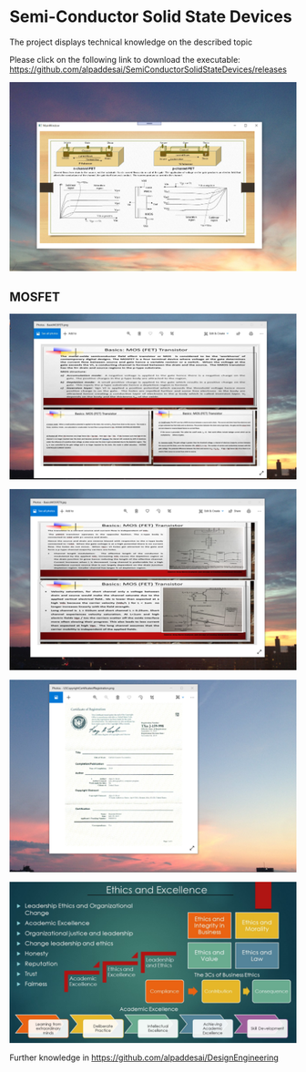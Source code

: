 # Semi-Conductor Solid State Devices

The project displays technical knowledge on the described topic

Please click on the following link to download the executable: https://github.com/alpaddesai/SemiConductorSolidStateDevices/releases

![image](FundamentalsSemiConductorDevices.png)

## MOSFET
![image](BasicsMOSFETI.jpg)

![image](BasicsMOSFETII.png)

![image](USCopyrightCertificate.png)

![image](Ethics.jpg)

Further knowledge in https://github.com/alpaddesai/DesignEngineering
